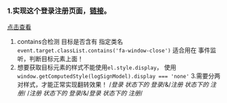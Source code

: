 ### 1.实现这个登录注册页面，[链接](http://book.jirengu.com/fe/code/projects/HungoouRadio/login.html#)。

[点击查看](https://comicparty.github.io/resume/projects/U27/ex1.html)

1. contains合检测 目标是否含有 指定类名
`event.target.classList.contains('fa-window-close')`
适合用在 事件监听，判断目标元素上面！
2. 想要获取目标元素的样式不能使用`el.style.display`，
使用`window.getComputedStyle(logSignModel).display === 'none'`
3.需要分两对样式，才能正常实现翻转效果！
 /*登录 状态下的 登录*/&/*注册 状态下的 注册*/
/*注册 状态下的 登录*/&/*登录 状态下的 注册*/


